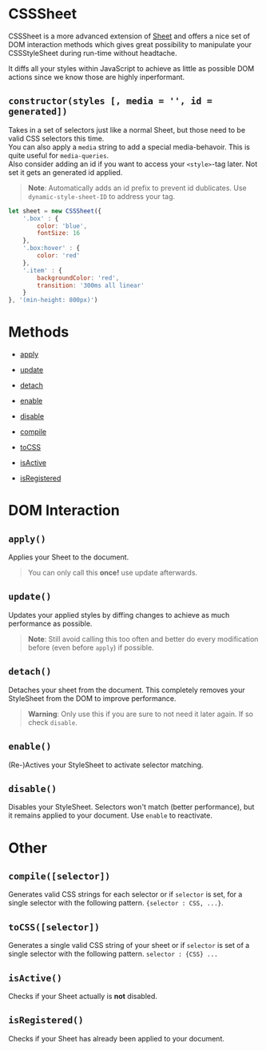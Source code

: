 # CSSSheet
CSSSheet is a more advanced extension of [Sheet](Sheet.md) and offers a nice set of DOM interaction methods which gives great possibility to manipulate your CSSStyleSheet during run-time without headtache.     
 
It diffs all your styles within JavaScript to achieve as little as possible DOM actions since we know those are highly inperformant. 

## `constructor(styles [, media = '', id = generated])`
Takes in a set of selectors just like a normal Sheet, but those need to be valid CSS selectors this time.    
You can also apply a `media` string to add a special media-behavoir. This is quite useful for `media-queries`.   
Also consider adding an id if you want to access your `<style>`-tag later. Not set it gets an generated id applied.
> **Note**: Automatically adds an id prefix to prevent id dublicates. Use `dynamic-style-sheet-ID` to address your tag.

```javascript
let sheet = new CSSSheet({
	'.box' : {
		color: 'blue',
		fontSize: 16
	},
	'.box:hover' : {
		color: 'red'
	},
	'.item' : {
		backgroundColor: 'red',
		transition: '300ms all linear'
	}
}, '(min-height: 800px)')
```

# Methods
* [apply](#apply)
* [update](#update)
* [detach](#detach)
* [enable](#enable)
* [disable](#disable)    


* [compile](#compile-selector)
* [toCSS](#tocss-selector)
* [isActive](#isactive)
* [isRegistered](#isregistered)

# DOM Interaction
## `apply()`
Applies your Sheet to the document. 
> You can only call this **once!** use update afterwards.

## `update()`
Updates your applied styles by diffing changes to achieve as much performance as possible. 
> **Note**: Still avoid calling this too often and better do every modification before (even before `apply`) if possible.

## `detach()`
Detaches your sheet from the document. This completely removes your StyleSheet from the DOM to improve performance.
> **Warning**: Only use this if you are sure to not need it later again. If so check `disable`.

## `enable()`
(Re-)Actives your StyleSheet to activate selector matching.

## `disable()`
Disables your StyleSheet. Selectors won't match (better performance), but it remains applied to your document. Use `enable` to reactivate.
 
# Other
## `compile([selector])`
Generates valid CSS strings for each selector or if `selector` is set, for a single selector with the following pattern. `{selector : CSS, ...}`.

## `toCSS([selector])`
Generates a single valid CSS string of your sheet or if `selector` is set of a single selector with the following pattern. `selector : {CSS} ...`

## `isActive()`
Checks if your Sheet actually is **not** disabled.

## `isRegistered()`
Checks if your Sheet has already been applied to your document.